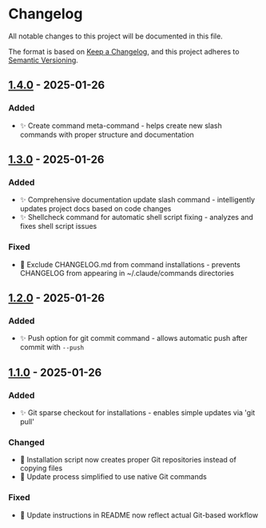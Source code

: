 # Changelog

All notable changes to this project will be documented in this file.

The format is based on [Keep a Changelog](https://keepachangelog.com/en/1.1.0/),
and this project adheres to [Semantic Versioning](https://semver.org/spec/v2.0.0.html).

## [1.4.0] - 2025-01-26

### Added

- ✨ Create command meta-command - helps create new slash commands with proper structure and documentation

## [1.3.0] - 2025-01-26

### Added

- ✨ Comprehensive documentation update slash command - intelligently updates project docs based on code changes
- ✨ Shellcheck command for automatic shell script fixing - analyzes and fixes shell script issues

### Fixed

- 🐛 Exclude CHANGELOG.md from command installations - prevents CHANGELOG from appearing in ~/.claude/commands directories

## [1.2.0] - 2025-01-26

### Added

- ✨ Push option for git commit command - allows automatic push after commit with `--push`

## [1.1.0] - 2025-01-26

### Added

- ✨ Git sparse checkout for installations - enables simple updates via 'git pull'

### Changed

- 🔄 Installation script now creates proper Git repositories instead of copying files
- 🔄 Update process simplified to use native Git commands

### Fixed

- 🐛 Update instructions in README now reflect actual Git-based workflow

[1.4.0]: https://github.com/redpop/claude-code-slash-commands/compare/v1.3.0...v1.4.0
[1.3.0]: https://github.com/redpop/claude-code-slash-commands/compare/v1.2.0...v1.3.0
[1.2.0]: https://github.com/redpop/claude-code-slash-commands/compare/v1.1.0...v1.2.0
[1.1.0]: https://github.com/redpop/claude-code-slash-commands/releases/tag/v1.1.0
